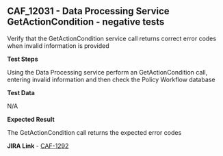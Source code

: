 ## CAF_12031 - Data Processing Service GetActionCondition - negative tests ##

Verify that the GetActionCondition service call returns correct error codes when invalid information is provided

**Test Steps**

Using the Data Processing service perform an GetActionCondition call, entering invalid information and then check the Policy Workflow database

**Test Data**

N/A

**Expected Result**

The GetActionCondition call returns the expected error codes

**JIRA Link** - [CAF-1292](https://jira.autonomy.com/browse/CAF-1292)
